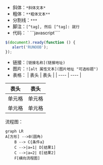 - 斜体：`*斜体文本*`
- 粗体：`**粗体文本**`
- 分割线：`***`
- 脚注：`[^tag], 然后 [^tag]: 就行`
- 代码： ` ```javascript````
 ```javascript
$(document).ready(function () {
    alert('RUNOOB');
});
```
- 链接：`[链接名称](链接地址)`
- 图片：`![alt 属性文本](图片地址 "可选标题")`
- 表格：   |  表头   | 表头  | |  ----  | ----  |


|  表头   | 表头  |
|  ----  | ----  |
| 单元格  | 单元格 |
| 单元格  | 单元格 |

流程图：


```mermaid
graph LR
A[方形] -->B(圆角)
    B --> C{条件a}
    C -->|a=1| D[结果1]
    C -->|a=2| E[结果2]
    F[横向流程图]
```